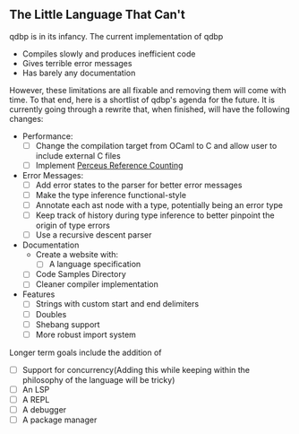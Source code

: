 ## The Little Language That Can't
qdbp is in its infancy. The current implementation of qdbp
- Compiles slowly and produces inefficient code
- Gives terrible error messages
- Has barely any documentation

However, these limitations are all fixable and removing them will come with time. To that end, here is a shortlist of qdbp's agenda for the future. It is currently going through a rewrite that, when finished, will have the following changes:

- Performance:
  - [ ] Change the compilation target from OCaml to C and allow user to include external C files
  - [ ] Implement [Perceus Reference Counting](https://www.microsoft.com/en-us/research/uploads/prod/2020/11/perceus-tr-v1.pdf)
- Error Messages:
  - [ ] Add error states to the parser for better error messages
  - [ ] Make the type inference functional-style
  - [ ] Annotate each ast node with a type, potentially being an error type
  - [ ] Keep track of history during type inference to better pinpoint the origin of type errors
  - [ ] Use a recursive descent parser
- Documentation
  - Create a website with:
    - [ ] A language specification
  - [ ] Code Samples Directory
  - [ ] Cleaner compiler implementation
- Features
  - [ ] Strings with custom start and end delimiters
  - [ ] Doubles
  - [ ] Shebang support
  - [ ] More robust import system

Longer term goals include the addition of
- [ ] Support for concurrency(Adding this while keeping within the philosophy of the language will be tricky)
- [ ] An LSP
- [ ] A REPL
- [ ] A debugger
- [ ] A package manager